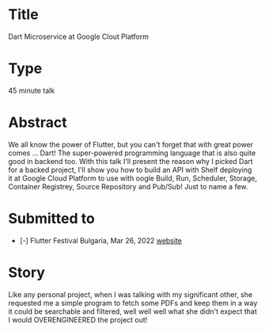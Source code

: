 # Title

Dart Microservice at Google Clout Platform

# Type

45 minute talk

# Abstract

We all know the power of Flutter, but you can't forget that with great power comes ... Dart! The super-powered programming language that is also quite good in backend too. With this talk I'll present the reason why I picked Dart for a backed project, I'll show you how to build an API with Shelf deploying it at Google Cloud Platform to use with oogle Build, Run, Scheduler, Storage, Container Registrey, Source Repository and Pub/Sub! Just to name a few.

# Submitted to

- [-] Flutter Festival Bulgaria, Mar 26, 2022 [website](https://gdg.community.dev/events/details/google-gdg-sofia-presents-flutter-festival-bulgaria/) 

# Story

Like any personal project, when I was talking with my significant other, she requested me a simple program to fetch some PDFs and keep them in a way it could be searchable and filtered, well well well what she didn't expect that I would OVERENGINEERED the project out!

